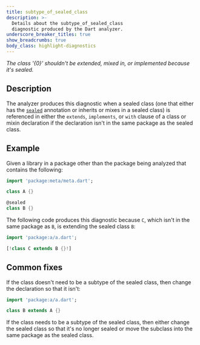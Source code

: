 ```yaml
---
title: subtype_of_sealed_class
description: >-
  Details about the subtype_of_sealed_class
  diagnostic produced by the Dart analyzer.
underscore_breaker_titles: true
show_breadcrumbs: true
body_class: highlight-diagnostics
---
```


_The class '{0}' shouldn't be extended, mixed in, or implemented because it's
sealed._

## Description

The analyzer produces this diagnostic when a sealed class (one that either
has the [`sealed`][meta-sealed] annotation or inherits or mixes in a
sealed class) is referenced in either the `extends`, `implements`, or
`with` clause of a class or mixin declaration if the declaration isn't in
the same package as the sealed class.

## Example

Given a library in a package other than the package being analyzed that
contains the following:

```dart
import 'package:meta/meta.dart';

class A {}

@sealed
class B {}
```

The following code produces this diagnostic because `C`, which isn't in the
same package as `B`, is extending the sealed class `B`:

```dart
import 'package:a/a.dart';

[!class C extends B {}!]
```

## Common fixes

If the class doesn't need to be a subtype of the sealed class, then change
the declaration so that it isn't:

```dart
import 'package:a/a.dart';

class B extends A {}
```

If the class needs to be a subtype of the sealed class, then either change
the sealed class so that it's no longer sealed or move the subclass into
the same package as the sealed class.

[meta-sealed]: https://pub.dev/documentation/meta/latest/meta/sealed-constant.html
